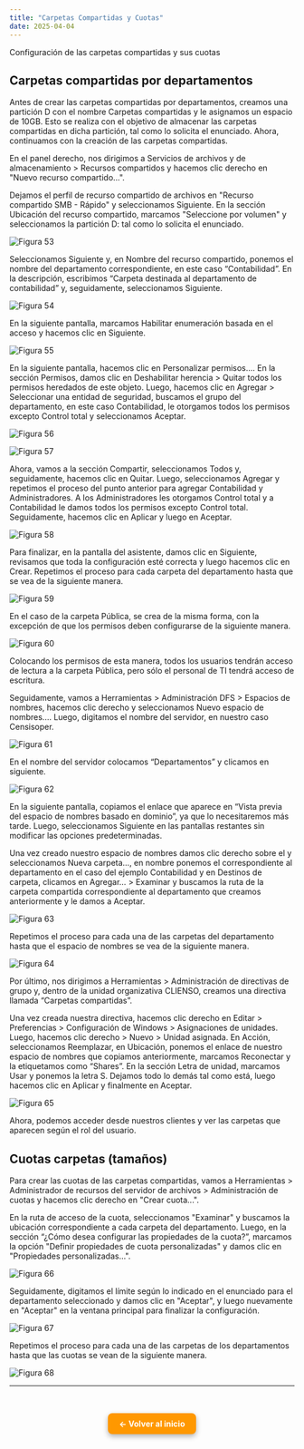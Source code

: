 ```yaml
---
title: "Carpetas Compartidas y Cuotas"
date: 2025-04-04
---
```


Configuración de las carpetas compartidas y sus cuotas

<!--more-->

## Carpetas compartidas por departamentos

Antes de crear las carpetas compartidas por departamentos, creamos una partición D con el nombre Carpetas compartidas y le asignamos un espacio de 10GB. Esto se realiza con el objetivo de almacenar las carpetas compartidas en dicha partición, tal como lo solicita el enunciado. Ahora, continuamos con la creación de las carpetas compartidas.

En el panel derecho, nos dirigimos a Servicios de archivos y de almacenamiento > Recursos compartidos y hacemos clic derecho en "Nuevo recurso compartido...".

Dejamos el perfil de recurso compartido de archivos en "Recurso compartido SMB - Rápido" y seleccionamos Siguiente. En la sección Ubicación del recurso compartido, marcamos "Seleccione por volumen" y seleccionamos la partición D: tal como lo solicita el enunciado.

![Figura 53](../images/53.png)

Seleccionamos Siguiente y, en Nombre del recurso compartido, ponemos el nombre del departamento correspondiente, en este caso “Contabilidad”. En la descripción, escribimos “Carpeta destinada al departamento de contabilidad” y, seguidamente, seleccionamos Siguiente.

![Figura 54](../images/54.png)

En la siguiente pantalla, marcamos Habilitar enumeración basada en el acceso y hacemos clic en Siguiente.

![Figura 55](../images/55.png)

En la siguiente pantalla, hacemos clic en Personalizar permisos.... En la sección Permisos, damos clic en Deshabilitar herencia > Quitar todos los permisos heredados de este objeto. Luego, hacemos clic en Agregar > Seleccionar una entidad de seguridad, buscamos el grupo del departamento, en este caso Contabilidad, le otorgamos todos los permisos excepto Control total y seleccionamos Aceptar.

![Figura 56](../images/56.png)

![Figura 57](../images/57.png)

Ahora, vamos a la sección Compartir, seleccionamos Todos y, seguidamente, hacemos clic en Quitar. Luego, seleccionamos Agregar y repetimos el proceso del punto anterior para agregar Contabilidad y Administradores. A los Administradores les otorgamos Control total y a Contabilidad le damos todos los permisos excepto Control total. Seguidamente, hacemos clic en Aplicar y luego en Aceptar.

![Figura 58](../images/58.png)

Para finalizar, en la pantalla del asistente, damos clic en Siguiente, revisamos que toda la configuración esté correcta y luego hacemos clic en Crear. Repetimos el proceso para cada carpeta del departamento hasta que se vea de la siguiente manera.

![Figura 59](../images/59.png)

En el caso de la carpeta Pública, se crea de la misma forma, con la excepción de que los permisos deben configurarse de la siguiente manera.

![Figura 60](../images/60.png)

Colocando los permisos de esta manera, todos los usuarios tendrán acceso de lectura a la carpeta Pública, pero sólo el personal de TI tendrá acceso de escritura.

Seguidamente, vamos a Herramientas > Administración DFS > Espacios de nombres, hacemos clic derecho y seleccionamos Nuevo espacio de nombres.... Luego, digitamos el nombre del servidor, en nuestro caso Censisoper.

![Figura 61](../images/61.png)

En el nombre del servidor colocamos “Departamentos” y clicamos en siguiente.

![Figura 62](../images/62.png)

En la siguiente pantalla, copiamos el enlace que aparece en “Vista previa del espacio de nombres basado en dominio”, ya que lo necesitaremos más tarde. Luego, seleccionamos Siguiente en las pantallas restantes sin modificar las opciones predeterminadas.

Una vez creado nuestro espacio de nombres damos clic derecho sobre el y seleccionamos Nueva carpeta…, en nombre ponemos el correspondiente al departamento en el caso del ejemplo Contabilidad y en Destinos de carpeta, clicamos en Agregar… > Examinar y buscamos la ruta de la carpeta compartida correspondiente al departamento que creamos anteriormente y le damos a Aceptar.

![Figura 63](../images/63.png)

Repetimos el proceso para cada una de las carpetas del departamento hasta que el espacio de nombres se vea de la siguiente manera.

![Figura 64](../images/64.png)

Por último, nos dirigimos a Herramientas > Administración de directivas de grupo y, dentro de la unidad organizativa CLIENSO, creamos una directiva llamada “Carpetas compartidas”.

Una vez creada nuestra directiva, hacemos clic derecho en Editar > Preferencias > Configuración de Windows > Asignaciones de unidades. Luego, hacemos clic derecho > Nuevo > Unidad asignada. En Acción, seleccionamos Reemplazar, en Ubicación, ponemos el enlace de nuestro espacio de nombres que copiamos anteriormente, marcamos Reconectar y la etiquetamos como “Shares”. En la sección Letra de unidad, marcamos Usar y ponemos la letra S. Dejamos todo lo demás tal como está, luego hacemos clic en Aplicar y finalmente en Aceptar.

![Figura 65](../images/65.png)

Ahora, podemos acceder desde nuestros clientes y ver las carpetas que aparecen según el rol del usuario.

## Cuotas carpetas (tamaños)

Para crear las cuotas de las carpetas compartidas, vamos a Herramientas > Administrador de recursos del servidor de archivos > Administración de cuotas y hacemos clic derecho en "Crear cuota...".

En la ruta de acceso de la cuota, seleccionamos "Examinar" y buscamos la ubicación correspondiente a cada carpeta del departamento. Luego, en la sección “¿Cómo desea configurar las propiedades de la cuota?”, marcamos la opción "Definir propiedades de cuota personalizadas" y damos clic en "Propiedades personalizadas...".

![Figura 66](../images/66.png)

Seguidamente, digitamos el límite según lo indicado en el enunciado para el departamento seleccionado y damos clic en "Aceptar", y luego nuevamente en "Aceptar" en la ventana principal para finalizar la configuración.

![Figura 67](../images/67.png)

Repetimos el proceso para cada una de las carpetas de los departamentos hasta que las cuotas se vean de la siguiente manera.

![Figura 68](../images/68.png)

---

<div style="text-align: center; margin-top: 3rem;">
  <a href="/" style="
    display: inline-block;
    background-color: #ff9800;
    color: white;
    padding: 10px 20px;
    border-radius: 8px;
    text-decoration: none;
    font-weight: bold;
    box-shadow: 0 4px 10px rgba(0, 0, 0, 0.3);
    transition: background-color 0.2s ease;">
    ← Volver al inicio
  </a>
</div>
